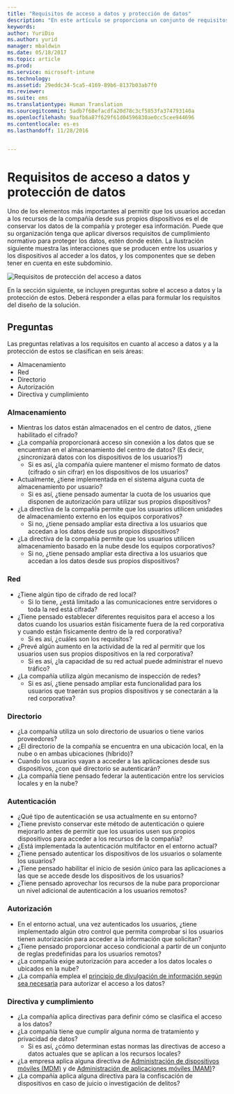 ```yaml
---
title: "Requisitos de acceso a datos y protección de datos"
description: "En este artículo se proporciona un conjunto de requisitos comunes para el acceso a datos y la protección de estos que debe usarse en un escenario de Bring Your Own Device."
keywords: 
author: YuriDio
ms.author: yurid
manager: mbaldwin
ms.date: 05/18/2017
ms.topic: article
ms.prod: 
ms.service: microsoft-intune
ms.technology: 
ms.assetid: 29eddc34-5ca5-4169-89b6-8137b03ab7f0
ms.reviewer: 
ms.suite: ems
ms.translationtype: Human Translation
ms.sourcegitcommit: 5adb7f68efacdfa20d78c3cf5853fa374793140a
ms.openlocfilehash: 9aafb6a87f629f61d04596830ae0cc5cee944696
ms.contentlocale: es-es
ms.lasthandoff: 11/28/2016


---
```


# <a name="data-access-and-protection-requirements"></a>Requisitos de acceso a datos y protección de datos

Uno de los elementos más importantes al permitir que los usuarios accedan a los recursos de la compañía desde sus propios dispositivos es el de conservar los datos de la compañía y proteger esa información. Puede que su organización tenga que aplicar diversos requisitos de cumplimiento normativo para proteger los datos, estén donde estén. La ilustración siguiente muestra las interacciones que se producen entre los usuarios y los dispositivos al acceder a los datos, y los componentes que se deben tener en cuenta en este subdominio.

![Requisitos de protección del acceso a datos](./media/BYOD_Figure3.png)

En la sección siguiente, se incluyen preguntas sobre el acceso a datos y la protección de estos. Deberá responder a ellas para formular los requisitos del diseño de la solución.

## <a name="questions-to-ask"></a>Preguntas

Las preguntas relativas a los requisitos en cuanto al acceso a datos y a la protección de estos se clasifican en seis áreas:

- Almacenamiento
- Red
- Directorio
- Autorización
- Directiva y cumplimiento

### <a name="storage"></a>Almacenamiento

- Mientras los datos están almacenados en el centro de datos, ¿tiene habilitado el cifrado?
- ¿La compañía proporcionará acceso sin conexión a los datos que se encuentran en el almacenamiento del centro de datos? (Es decir, ¿sincronizará datos con los dispositivos de los usuarios?)
    - Si es así, ¿la compañía quiere mantener el mismo formato de datos (cifrado o sin cifrar) en los dispositivos de los usuarios?
- Actualmente, ¿tiene implementada en el sistema alguna cuota de almacenamiento por usuario?
    - Si es así, ¿tiene pensado aumentar la cuota de los usuarios que disponen de autorización para utilizar sus propios dispositivos?
- ¿La directiva de la compañía permite que los usuarios utilicen unidades de almacenamiento externo en los equipos corporativos?
    - Si no, ¿tiene pensado ampliar esta directiva a los usuarios que accedan a los datos desde sus propios dispositivos?
- ¿La directiva de la compañía permite que los usuarios utilicen almacenamiento basado en la nube desde los equipos corporativos?
    - Si no, ¿tiene pensado ampliar esta directiva a los usuarios que accedan a los datos desde sus propios dispositivos?

### <a name="network"></a>Red

- ¿Tiene algún tipo de cifrado de red local?
    - Si lo tiene, ¿está limitado a las comunicaciones entre servidores o toda la red está cifrada?
- ¿Tiene pensado establecer diferentes requisitos para el acceso a los datos cuando los usuarios están físicamente fuera de la red corporativa y cuando están físicamente dentro de la red corporativa?
    - Si es así, ¿cuáles son los requisitos?
- ¿Prevé algún aumento en la actividad de la red al permitir que los usuarios usen sus propios dispositivos en la red corporativa?
    - Si es así, ¿la capacidad de su red actual puede administrar el nuevo tráfico?
- ¿La compañía utiliza algún mecanismo de inspección de redes?
    - Si es así, ¿tiene pensado ampliar esta funcionalidad para los usuarios que traerán sus propios dispositivos y se conectarán a la red corporativa?

### <a name="directory"></a>Directorio

- ¿La compañía utiliza un solo directorio de usuarios o tiene varios proveedores?
- ¿El directorio de la compañía se encuentra en una ubicación local, en la nube o en ambas ubicaciones (híbrido)?
- Cuando los usuarios vayan a acceder a las aplicaciones desde sus dispositivos, ¿con qué directorio se autenticarán?
- ¿La compañía tiene pensado federar la autenticación entre los servicios locales y en la nube?

### <a name="authentication"></a>Autenticación

- ¿Qué tipo de autenticación se usa actualmente en su entorno?
- ¿Tiene previsto conservar este método de autenticación o quiere mejorarlo antes de permitir que los usuarios usen sus propios dispositivos para acceder a los recursos de la compañía?
- ¿Está implementada la autenticación multifactor en el entorno actual?
- ¿Tiene pensado autenticar los dispositivos de los usuarios o solamente los usuarios?
- ¿Tiene pensado habilitar el inicio de sesión único para las aplicaciones a las que se accede desde los dispositivos de los usuarios?
- ¿Tiene pensado aprovechar los recursos de la nube para proporcionar un nivel adicional de autenticación a los usuarios remotos?

### <a name="authorization"></a>Autorización

- En el entorno actual, una vez autenticados los usuarios, ¿tiene implementado algún otro control que permita comprobar si los usuarios tienen autorización para acceder a la información que solicitan?
- ¿Tiene pensado proporcionar acceso condicional a partir de un conjunto de reglas predefinidas para los usuarios remotos?
- ¿La compañía exige autorización para acceder a los datos locales o ubicados en la nube?
- ¿La compañía emplea el [principio de divulgación de información según sea necesaria](http://en.wikipedia.org/wiki/Need_to_know) para autorizar el acceso a los datos?

### <a name="policy-and-compliance"></a>Directiva y cumplimiento

- ¿La compañía aplica directivas para definir cómo se clasifica el acceso a los datos?
- ¿La compañía tiene que cumplir alguna norma de tratamiento y privacidad de datos?
    - Si es así, ¿cómo determinan estas normas las directivas de acceso a datos actuales que se aplican a los recursos locales?
- ¿La empresa aplica alguna directiva de [Administración de dispositivos móviles (MDM)](mdm-design-considerations-guide.md) y de [Administración de aplicaciones móviles (MAM)](https://blogs.technet.microsoft.com/cbernier/2016/01/05/microsoft-intune-mobile-application-management-mam-standalone/)?
- ¿La compañía aplica alguna directiva para la confiscación de dispositivos en caso de juicio o investigación de delitos?

